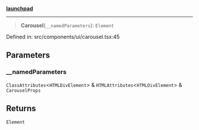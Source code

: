 [**launchpad**](index.md)

***

> **Carousel**(`__namedParameters`): `Element`

Defined in: src/components/ui/carousel.tsx:45

## Parameters

### \_\_namedParameters

`ClassAttributes`\<`HTMLDivElement`\> & `HTMLAttributes`\<`HTMLDivElement`\> & `CarouselProps`

## Returns

`Element`

